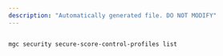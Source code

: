 ```yaml
---
description: "Automatically generated file. DO NOT MODIFY"
---
```


```cli

mgc security secure-score-control-profiles list

```